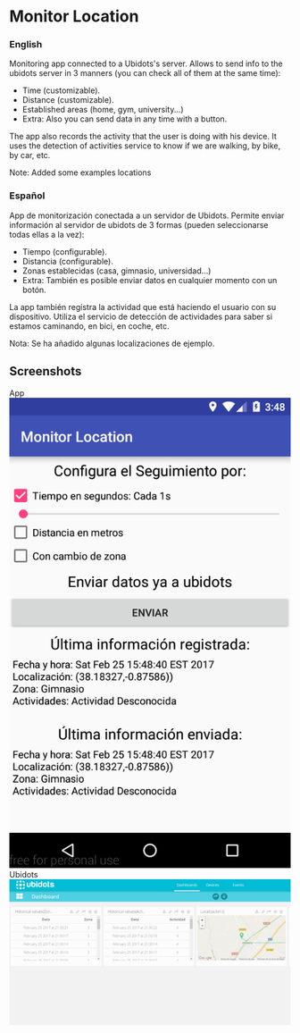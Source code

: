 # Monitor Location
### English

Monitoring app connected to a Ubidots's server. Allows to send info to the ubidots server in 3 manners (you can check all of them at the same time):
* Time (customizable).
* Distance (customizable).
* Established areas (home, gym, university...)
* Extra: Also you can send data in any time with a button.

The app also records the activity that the user is doing with his device. It uses the detection of activities service to know if we are walking, by bike, by car, etc.

Note: Added some examples locations

### Español

App de monitorización conectada a un servidor de Ubidots. Permite enviar información al servidor de ubidots de 3 formas (pueden seleccionarse todas ellas a la vez):
* Tiempo (configurable).
* Distancia (configurable).
* Zonas establecidas (casa, gimnasio, universidad...)
* Extra: También es posible enviar datos en cualquier momento con un botón.

La app también registra la actividad que está haciendo el usuario con su dispositivo. Utiliza el servicio de detección de actividades para saber si estamos caminando, en bici, en coche, etc.

Nota: Se ha añadido algunas localizaciones de ejemplo.

## Screenshots
App
![Monitor Location Screenshot0](./screenshots/monitorLocation0.PNG?raw=true)
Ubidots
![Monitor Location Screenshot1](./screenshots/monitorLocation1.PNG?raw=true)